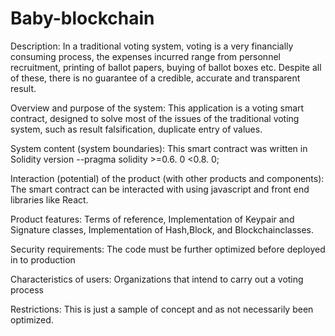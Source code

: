 # Baby-blockchain
Description: In a traditional  voting system, voting is a very financially consuming process, the expenses incurred range from personnel recruitment, printing of ballot papers, buying of ballot boxes etc. Despite all of these, there is no guarantee of a credible, accurate and transparent result.
 
 
Overview and purpose of the system: This application is a voting smart contract, designed to solve most of the issues of the traditional voting system, such as result falsification, duplicate entry of values.


System content (system boundaries): This smart contract was written in Solidity version --pragma solidity >=0.6. 0 <0.8. 0;


Interaction (potential) of the product (with other products and components): The smart contract can be interacted with using javascript and front end libraries like React.


Product features: Terms of reference, Implementation of Keypair and Signature classes, Implementation of Hash,Block, and Blockchainclasses.


Security requirements: The code must be further optimized before deployed in to production


Characteristics of users: Organizations that intend to carry out a voting process


Restrictions: This is just a sample of concept and as not necessarily been optimized.

